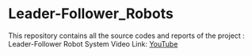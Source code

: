 # Leader-Follower_Robots

This repository contains all the source codes and reports of the project : Leader-Follower Robot System
Video Link: [YouTube](https://www.youtube.com/watch?v=NBg_lWnozf8&feature=youtu.be&ab_channel=NitishGudapati)